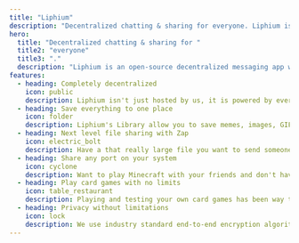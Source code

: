 ```yaml
---
title: "Liphium"
description: "Decentralized chatting & sharing for everyone. Liphium is both a messenger and a sharing platform built on a decentralized foundation."
hero:
  title: "Decentralized chatting & sharing for "
  title2: "everyone"
  title3: "."
  description: "Liphium is an open-source decentralized messaging app where you can communicate with anyone without connecting to a central managed server. We give you this power while not compromising on features and safety while even having things no other messenger can do."
features:
  - heading: Completely decentralized
    icon: public
    description: Liphium isn't just hosted by us, it is powered by everyone. This means that anyone in the world, yes even you, can create your own Liphium server and use all of the features with anyone on the network without limitations, just like Email.
  - heading: Save everything to one place
    icon: folder
    description: Liphium's Library allow you to save memes, images, GIFs and (in the future) even audio into one central place. No more meme folders, you can access everything right in the app from all of your devices. Let's make memes great again!
  - heading: Next level file sharing with Zap
    icon: electric_bolt
    description: Have a that really large file you want to send someone and can't upload to a cloud provider? Zap can transfer files directly to the receiver at the speed of your internet connection. And that works with any file of any size.
  - heading: Share any port on your system
    icon: cyclone
    description: Want to play Minecraft with your friends and don't have a server? With Warp directly integrated into Liphium you can share the port with the click of a button. And all your friends will be able to directly join the fun.
  - heading: Play card games with no limits
    icon: table_restaurant
    description: Playing and testing your own card games has been way too hard for way too long. Liphium has an integrated table that allows you to play just like on a real table with your friends. And yes, that includes anyone on Liphium.
  - heading: Privacy without limitations
    icon: lock
    description: We use industry standard end-to-end encryption algorithms and libraries to ensure that all of your data is safe. Yes, that includes your messages, friend requests, files and everything you upload to the platform. 
---
```

